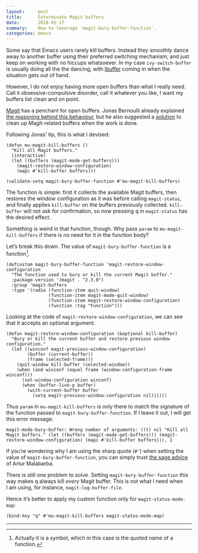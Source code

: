 ```yaml
---
layout:     post
title:      Exterminate Magit buffers
date:       2018-02-17
summary:    How to leverage `magit-bury-buffer-function`.
categories: emacs
---
```


Some say that Emacs users rarely kill buffers. Instead they smoothly dance away
to another buffer using their preferred switching mechanism, and just keep on
working with no hiccups whatsoever. In my case `ivy-switch-buffer` is usually
doing all the the dancing, with
[Ibuffer](http://doc.endlessparentheses.com/Fun/ibuffer-mode.html) coming in
when the situation gets out of hand.

However, I do not enjoy having more open buffers than what I really need. Call
it obsessive-compulsive disorder, call it whatever you like, I want my buffers
list clean and on point.

[Magit](https://manuel-uberti.github.io/emacs/2017/11/09/magit/) has a penchant
for open buffers. Jonas Bernoulli already explained [the reasoning behind this
behaviour](https://github.com/magit/magit/issues/2124#issuecomment-125987469),
but he also suggested a [solution](https://emacs.stackexchange.com/a/35832/5514)
to clean up Magit-related buffers when the work is done.

Following Jonas’ tip, this is what I devised:

``` emacs-lisp
(defun mu-magit-kill-buffers ()
  "Kill all Magit buffers."
  (interactive)
  (let ((buffers (magit-mode-get-buffers)))
    (magit-restore-window-configuration)
    (mapc #'kill-buffer buffers)))

(validate-setq magit-bury-buffer-function #'mu-magit-kill-buffers)
```

The function is simple: first it collects the available Magit buffers, then
restores the window configuration as it was before calling `magit-status`, and
finally applies `kill-buffer` on the buffers previously collected. `kill-buffer`
will not ask for confirmation, so now pressing <kbd>q</kbd> in `magit-status`
has the desired effect.

Something is weird in that function, though. Why pass `param` to
`mu-magit-kill-buffers` if there is no need for it in the function body?

Let’s break this down. The value of `magit-bury-buffer-function` is a
function[^symbol].

``` emacs-lisp
(defcustom magit-bury-buffer-function 'magit-restore-window-configuration
  "The function used to bury or kill the current Magit buffer."
  :package-version '(magit . "2.3.0")
  :group 'magit-buffers
  :type '(radio (function-item quit-window)
                (function-item magit-mode-quit-window)
                (function-item magit-restore-window-configuration)
                (function :tag "Function")))
```

Looking at the code of `magit-restore-window-configuration`, we can see that it
accepts an optional argument.

``` emacs-lisp
(defun magit-restore-window-configuration (&optional kill-buffer)
  "Bury or kill the current buffer and restore previous window configuration."
  (let ((winconf magit-previous-window-configuration)
        (buffer (current-buffer))
        (frame (selected-frame)))
    (quit-window kill-buffer (selected-window))
    (when (and winconf (equal frame (window-configuration-frame winconf)))
      (set-window-configuration winconf)
      (when (buffer-live-p buffer)
        (with-current-buffer buffer
          (setq magit-previous-window-configuration nil))))))
```

Thus `param` in `mu-magit-kill-buffers` is only there to match the signature of
the function passed to `magit-bury-buffer-function`. If I leave it out, I will
get this error message:

``` emacs-lisp
magit-mode-bury-buffer: Wrong number of arguments: ((t) nil "Kill all Magit buffers." (let ((buffers (magit-mode-get-buffers))) (magit-restore-window-configuration) (mapc #'kill-buffer buffers))), 1
```

If you’re wondering why I am using the sharp quote (`#'`) when setting the value
of `magit-bury-buffer-function`, you can simply trust [the sage
advice](http://endlessparentheses.com/get-in-the-habit-of-using-sharp-quote.html)
of Artur Malabarba.

There is still one problem to solve. Setting `magit-bury-buffer-function` this
way makes <kbd>q</kbd> always kill *every* Magit buffer. This is not what I need
when I am using, for instance, `magit-log-buffer-file`.

Hence it’s better to apply my custom function only for `magit-status-mode-map`:

``` emacs-lisp
(bind-key "q" #'mu-magit-kill-buffers magit-status-mode-map)
```

<hr/>

[^symbol]: Actually it is a symbol, which in this case is the quoted name of a
    function.
